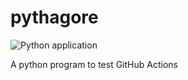 # pythagore

![Python application](https://github.com/arthuRHD/pythagore/workflows/Python%20application/badge.svg)

A python program to test GitHub Actions
